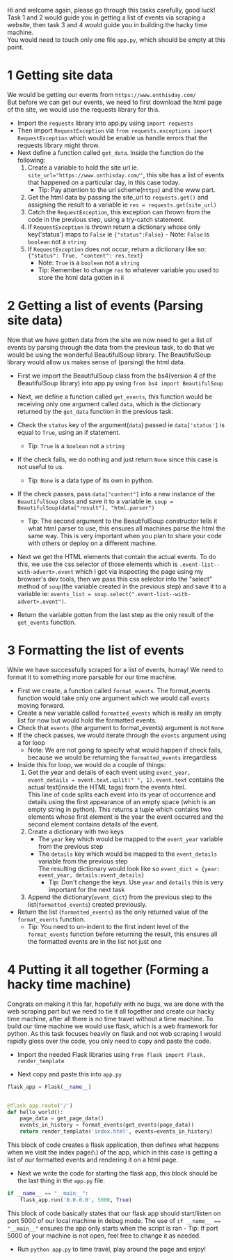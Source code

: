 Hi and welcome again, please go through this tasks carefully, good luck!\
Task 1 and 2 would guide you in getting a list of events via scraping a website, then task 3 and 4 would guide you in building the hacky time machine.\
You would need to touch only one file `app.py`, which should be empty at this point.

# 1 Getting site data
We would be getting our events from `https://www.onthisday.com/`   
But before we can get our events, we need to first download the html page of the site, we would use the requests library for this.
- Import the `requests` library into app.py using `import requests`
- Then import `RequestException` via `from requests.exceptions import RequestException` which would be enable us handle errors that the requests library might throw.
- Next define a function called `get_data`. Inside the function do the following:
    1. Create a variable to hold the site url ie. `site_url="https://www.onthisday.com/"`, this site has a list of events that happened on a particular day, in this case today.
       - Tip: Pay attention to the url scheme(`https`) and the www part.
    2. Get the html data by passing the site_url to `requests.get()` and assigning the result to a variable ie `res = requests.get(site_url)`
    3. Catch the `RequestException`, this exception can thrown from the code in the previous step, using a try-catch statement.
    4.  If `RequestException` is thrown return a dictionary whose only key('status') maps to `False` ie `{"status":False}`
            - Note: `False` is `boolean` not a `string`
    5.   If `RequestException` does not occur, return a dictionary like so: `{"status": True, "content": res.text}`
            - Note: `True` is a `boolean` not a `string`
            - Tip: Remember to change `res` to whatever variable you used to store the html data gotten in ii

# 2 Getting a list of events (Parsing site data)
  Now that we have gotten data from the site we now need to get a list of events by parsing through the data from the previous task, to do that we would be using the wonderful BeautifulSoup library.
  The BeautifulSoup library would allow us makes sense of  (parsing) the html data.
- First we import the BeautifulSoup class from the bs4(version 4 of the BeautifulSoup library) into app.py using `from bs4 import BeautifulSoup`
- Next, we define a function called `get_events`, this function would be receiving only one argument called `data`, which is the dictionary returned by the `get_data` function in the previous task.
- Check the `status` key of the argument(`data`) passed  ie `data['status']` is equal to `True`, using an if statement.
  - Tip: `True` is a `boolean` not a  `string`
- If the check fails, we do nothing and just return `None` since this case is not useful to us.
    - Tip: `None` is a  data type of its own in python.
- If the check passes, pass `data["content"]` into a new instance  of the `BeautifulSoup` class and save it to a variable ie. `soup = BeautifulSoup(data["result"], "html.parser")`
    - Tip: The second argument to the BeautifulSoup constructor tells it what html parser to use, this ensures all machines parse the html the same way. This is very important when you plan to share your code with others or deploy on a different machine.
- Next we get the HTML elements that contain the actual events. To do this, we use the css selector of those elements which is `.event-list--with-advert>.event` which I got via inspecting the page using my browser's dev tools, then we pass this
css selector into the "select" method  of `soup`(the variable created in the previous step) and save it to a variable ie: `events_list = soup.select(".event-list--with-advert>.event")`.

- Return the variable  gotten from the last step as the only result of the `get_events` function.

# 3 Formatting the list of events
While we have successfully scraped for a list of  events, hurray! We need to format it to something more parsable for our time machine.
- First we create, a function called `format_events`. The format_events function would take only one argument which we would call `events` moving forward.
- Create a new variable called `formatted_events` which is really an empty list for now but would hold the formatted events.
- Check that `events` (the argument to format_events) argument is not `None`
- If the check passes, we would iterate through the `events` argument using a for loop 
    - Note: We are not going to specify what would happen if check fails, because we would be returning the `formatted_events` irregardless
- Inside this for loop, we would do a couple of things:
    1. Get the year and details of each event using `event_year, event_details = event.text.split(" ", 1)`. `event.text` contains the actual text(inside the HTML tags) from the events html.\
       This line of code splits each event into its year of occurrence and details using  the first appearance of an empty space (which is an empty string in python).
       This returns a tuple which contains two elements whose first  element is the year the event occurred and the second
       element contains details of the event.
    2. Create a dictionary with two keys
        - The `year` key which would be  mapped to the `event_year` variable from the previous step
        - The `details` key which would be mapped to  the `event_details` variable from the previous step    
        The resulting dictionary would look like so `event_dict = {year: event_year, details:event_details}`
            - Tip: Don't change the keys. Use `year` and `details` this is very important for the next task 
    3. Append the dictionary(`event_dict`) from the previous step to the list(`formatted_events`) created previously.
- Return the list (`formatted_events`) as the only returned value of the `format_events` function.
    - Tip: You need to un-indent to the first indent level of the `format_events` function
    before returning the result, this ensures all the formatted events are in the list not just one

# 4 Putting it all together (Forming a hacky time machine)
Congrats on making it this far, hopefully with no bugs, we are done with the web scraping part
but we need to tie it all together and create our hacky time machine, after all there is no time travel
without a time machine. To build our time machine we would use flask, which is a web framework for python.
As this task focuses heavily on flask and not web scraping I would rapidly gloss over the code, you only need to copy and paste  the code.

- Import the needed Flask libraries using `from flask import Flask, render_template`

- Next copy and paste this into `app.py`
`````python
flask_app = Flask(__name__)


@flask_app.route('/')
def hello_world():
    page_data = get_page_data()
    events_in_history = format_events(get_events(page_data))
    return render_template('index.html', events=events_in_history)

````` 
This block of code creates a flask application, then defines what happens when we visit
the index page(`\`) of the app, which in this case is getting a list of our formatted events
and rendering it on a html page.

- Next we write the code for starting the flask app, this block should be the last thing in the `app.py` file.
```python
if __name__ == "__main__":
    flask_app.run('0.0.0.0', 5000, True)

```
This block of code basically states that our flask app should start/listen on port 5000 of our local machine in debug mode.
The use of `if __name__ == "__main__"` ensures the app only starts when the script is ran
    - Tip: If port 5000 of your machine is not open, feel free to change it as needed.

- Run `python app.py` to time travel, play around the page and enjoy!
